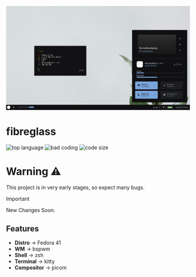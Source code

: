 
<img src=".github/photo.png" alt="showcase">

<br>

# fibreglass
![top language](https://img.shields.io/github/languages/top/dealerofallthecats/fibreglass?color=6d92bf&style=for-the-badge&labelColor=1B1919)
![bad coding](https://img.shields.io/badge/coding-very_bad-blue?color=74be88&style=for-the-badge&labelColor=1B1919)
![code size](https://img.shields.io/github/languages/code-size/dealerofallthecats/fibreglass?color=e1b56a&style=for-the-badge&labelColor=1B1919)

# Warning ⚠️
This project is in very early stages, so expect many bugs.

> [!IMPORTANT]
> New Changes Soon.

## Features
- **Distro** -> Fedora 41
- **WM** -> bspwm
- **Shell** -> zsh
- **Terminal** -> kitty
- **Compositor** -> picom
